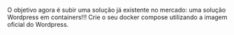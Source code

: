 O objetivo agora é subir uma solução já existente no mercado: uma solução Wordpress em containers!!! Crie o seu docker compose utilizando a imagem oficial do Wordpress.